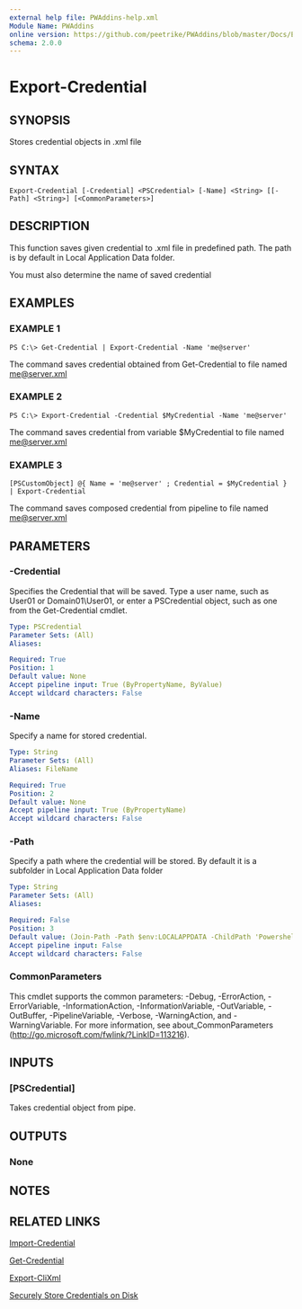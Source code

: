 ```yaml
---
external help file: PWAddins-help.xml
Module Name: PWAddins
online version: https://github.com/peetrike/PWAddins/blob/master/Docs/Export-Credential.md
schema: 2.0.0
---
```


# Export-Credential

## SYNOPSIS
Stores credential objects in .xml file

## SYNTAX

```
Export-Credential [-Credential] <PSCredential> [-Name] <String> [[-Path] <String>] [<CommonParameters>]
```

## DESCRIPTION
This function saves given credential to .xml file in predefined path.
The path is by default in Local Application Data folder.

You must also determine the name of saved credential

## EXAMPLES

### EXAMPLE 1
```
PS C:\> Get-Credential | Export-Credential -Name 'me@server'
```

The command saves credential obtained from Get-Credential to file named me@server.xml

### EXAMPLE 2
```
PS C:\> Export-Credential -Credential $MyCredential -Name 'me@server'
```

The command saves credential from variable $MyCredential to file named me@server.xml

### EXAMPLE 3
```
[PSCustomObject] @{ Name = 'me@server' ; Credential = $MyCredential } | Export-Credential
```

The command saves composed credential from pipeline to file named me@server.xml

## PARAMETERS

### -Credential
Specifies the Credential that will be saved.
Type a user name, such as User01
or Domain01\User01, or enter a PSCredential object, such as one from the Get-Credential cmdlet.

```yaml
Type: PSCredential
Parameter Sets: (All)
Aliases:

Required: True
Position: 1
Default value: None
Accept pipeline input: True (ByPropertyName, ByValue)
Accept wildcard characters: False
```

### -Name
Specify a name for stored credential.

```yaml
Type: String
Parameter Sets: (All)
Aliases: FileName

Required: True
Position: 2
Default value: None
Accept pipeline input: True (ByPropertyName)
Accept wildcard characters: False
```

### -Path
Specify a path where the credential will be stored.
By default it is a subfolder in Local Application Data folder

```yaml
Type: String
Parameter Sets: (All)
Aliases:

Required: False
Position: 3
Default value: (Join-Path -Path $env:LOCALAPPDATA -ChildPath 'Powershell')
Accept pipeline input: False
Accept wildcard characters: False
```

### CommonParameters
This cmdlet supports the common parameters: -Debug, -ErrorAction, -ErrorVariable, -InformationAction, -InformationVariable, -OutVariable, -OutBuffer, -PipelineVariable, -Verbose, -WarningAction, and -WarningVariable. For more information, see about_CommonParameters (http://go.microsoft.com/fwlink/?LinkID=113216).

## INPUTS

### [PSCredential]
Takes credential object from pipe.

## OUTPUTS

### None

## NOTES

## RELATED LINKS

[Import-Credential](Import-Credential.md)

[Get-Credential](https://docs.microsoft.com/en-us/powershell/module/microsoft.powershell.security/get-credential)

[Export-CliXml](https://docs.microsoft.com/en-us/powershell/module/microsoft.powershell.utility/export-clixml)

[Securely Store Credentials on Disk](http://www.powershellcookbook.com/recipe/PukO/securely-store-credentials-on-disk)
